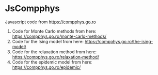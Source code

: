 # JsCompphys

Javascript code from https://compphys.go.ro

1. Code for Monte Carlo methods from here: https://compphys.go.ro/monte-carlo-methods/
2. Code for the Ising model from here: https://compphys.go.ro/the-ising-model/
3. Code for the relaxation method from here: https://compphys.go.ro/relaxation-method/
4. Code for the epidemic model from here: https://compphys.go.ro/epidemic/

